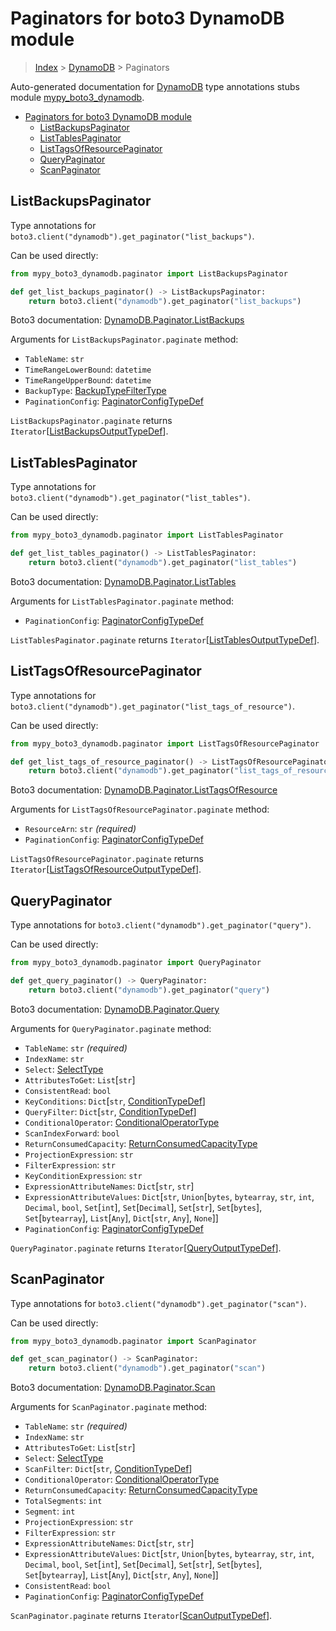 # Paginators for boto3 DynamoDB module

> [Index](..) > [DynamoDB](.) > Paginators

Auto-generated documentation for
[DynamoDB](https://boto3.amazonaws.com/v1/documentation/api/1.17.73/reference/services/dynamodb.html#DynamoDB)
type annotations stubs module
[mypy_boto3_dynamodb](https://pypi.org/project/mypy-boto3-dynamodb/).

- [Paginators for boto3 DynamoDB module](#paginators-for-boto3-dynamodb-module)
  - [ListBackupsPaginator](#listbackupspaginator)
  - [ListTablesPaginator](#listtablespaginator)
  - [ListTagsOfResourcePaginator](#listtagsofresourcepaginator)
  - [QueryPaginator](#querypaginator)
  - [ScanPaginator](#scanpaginator)

## ListBackupsPaginator

Type annotations for `boto3.client("dynamodb").get_paginator("list_backups")`.

Can be used directly:

```python
from mypy_boto3_dynamodb.paginator import ListBackupsPaginator

def get_list_backups_paginator() -> ListBackupsPaginator:
    return boto3.client("dynamodb").get_paginator("list_backups")
```

Boto3 documentation:
[DynamoDB.Paginator.ListBackups](https://boto3.amazonaws.com/v1/documentation/api/1.17.73/reference/services/dynamodb.html#DynamoDB.Paginator.ListBackups)

Arguments for `ListBackupsPaginator.paginate` method:

- `TableName`: `str`
- `TimeRangeLowerBound`: `datetime`
- `TimeRangeUpperBound`: `datetime`
- `BackupType`: [BackupTypeFilterType](./literals.md#backuptypefiltertype)
- `PaginationConfig`:
  [PaginatorConfigTypeDef](./type_defs.md#paginatorconfigtypedef)

`ListBackupsPaginator.paginate` returns
`Iterator`\[[ListBackupsOutputTypeDef](./type_defs.md#listbackupsoutputtypedef)\].

## ListTablesPaginator

Type annotations for `boto3.client("dynamodb").get_paginator("list_tables")`.

Can be used directly:

```python
from mypy_boto3_dynamodb.paginator import ListTablesPaginator

def get_list_tables_paginator() -> ListTablesPaginator:
    return boto3.client("dynamodb").get_paginator("list_tables")
```

Boto3 documentation:
[DynamoDB.Paginator.ListTables](https://boto3.amazonaws.com/v1/documentation/api/1.17.73/reference/services/dynamodb.html#DynamoDB.Paginator.ListTables)

Arguments for `ListTablesPaginator.paginate` method:

- `PaginationConfig`:
  [PaginatorConfigTypeDef](./type_defs.md#paginatorconfigtypedef)

`ListTablesPaginator.paginate` returns
`Iterator`\[[ListTablesOutputTypeDef](./type_defs.md#listtablesoutputtypedef)\].

## ListTagsOfResourcePaginator

Type annotations for
`boto3.client("dynamodb").get_paginator("list_tags_of_resource")`.

Can be used directly:

```python
from mypy_boto3_dynamodb.paginator import ListTagsOfResourcePaginator

def get_list_tags_of_resource_paginator() -> ListTagsOfResourcePaginator:
    return boto3.client("dynamodb").get_paginator("list_tags_of_resource")
```

Boto3 documentation:
[DynamoDB.Paginator.ListTagsOfResource](https://boto3.amazonaws.com/v1/documentation/api/1.17.73/reference/services/dynamodb.html#DynamoDB.Paginator.ListTagsOfResource)

Arguments for `ListTagsOfResourcePaginator.paginate` method:

- `ResourceArn`: `str` *(required)*
- `PaginationConfig`:
  [PaginatorConfigTypeDef](./type_defs.md#paginatorconfigtypedef)

`ListTagsOfResourcePaginator.paginate` returns
`Iterator`\[[ListTagsOfResourceOutputTypeDef](./type_defs.md#listtagsofresourceoutputtypedef)\].

## QueryPaginator

Type annotations for `boto3.client("dynamodb").get_paginator("query")`.

Can be used directly:

```python
from mypy_boto3_dynamodb.paginator import QueryPaginator

def get_query_paginator() -> QueryPaginator:
    return boto3.client("dynamodb").get_paginator("query")
```

Boto3 documentation:
[DynamoDB.Paginator.Query](https://boto3.amazonaws.com/v1/documentation/api/1.17.73/reference/services/dynamodb.html#DynamoDB.Paginator.Query)

Arguments for `QueryPaginator.paginate` method:

- `TableName`: `str` *(required)*
- `IndexName`: `str`
- `Select`: [SelectType](./literals.md#selecttype)
- `AttributesToGet`: `List`\[`str`\]
- `ConsistentRead`: `bool`
- `KeyConditions`: `Dict`\[`str`,
  [ConditionTypeDef](./type_defs.md#conditiontypedef)\]
- `QueryFilter`: `Dict`\[`str`,
  [ConditionTypeDef](./type_defs.md#conditiontypedef)\]
- `ConditionalOperator`:
  [ConditionalOperatorType](./literals.md#conditionaloperatortype)
- `ScanIndexForward`: `bool`
- `ReturnConsumedCapacity`:
  [ReturnConsumedCapacityType](./literals.md#returnconsumedcapacitytype)
- `ProjectionExpression`: `str`
- `FilterExpression`: `str`
- `KeyConditionExpression`: `str`
- `ExpressionAttributeNames`: `Dict`\[`str`, `str`\]
- `ExpressionAttributeValues`: `Dict`\[`str`, `Union`\[`bytes`, `bytearray`,
  `str`, `int`, `Decimal`, `bool`, `Set`\[`int`\], `Set`\[`Decimal`\],
  `Set`\[`str`\], `Set`\[`bytes`\], `Set`\[`bytearray`\], `List`\[`Any`\],
  `Dict`\[`str`, `Any`\], `None`\]\]
- `PaginationConfig`:
  [PaginatorConfigTypeDef](./type_defs.md#paginatorconfigtypedef)

`QueryPaginator.paginate` returns
`Iterator`\[[QueryOutputTypeDef](./type_defs.md#queryoutputtypedef)\].

## ScanPaginator

Type annotations for `boto3.client("dynamodb").get_paginator("scan")`.

Can be used directly:

```python
from mypy_boto3_dynamodb.paginator import ScanPaginator

def get_scan_paginator() -> ScanPaginator:
    return boto3.client("dynamodb").get_paginator("scan")
```

Boto3 documentation:
[DynamoDB.Paginator.Scan](https://boto3.amazonaws.com/v1/documentation/api/1.17.73/reference/services/dynamodb.html#DynamoDB.Paginator.Scan)

Arguments for `ScanPaginator.paginate` method:

- `TableName`: `str` *(required)*
- `IndexName`: `str`
- `AttributesToGet`: `List`\[`str`\]
- `Select`: [SelectType](./literals.md#selecttype)
- `ScanFilter`: `Dict`\[`str`,
  [ConditionTypeDef](./type_defs.md#conditiontypedef)\]
- `ConditionalOperator`:
  [ConditionalOperatorType](./literals.md#conditionaloperatortype)
- `ReturnConsumedCapacity`:
  [ReturnConsumedCapacityType](./literals.md#returnconsumedcapacitytype)
- `TotalSegments`: `int`
- `Segment`: `int`
- `ProjectionExpression`: `str`
- `FilterExpression`: `str`
- `ExpressionAttributeNames`: `Dict`\[`str`, `str`\]
- `ExpressionAttributeValues`: `Dict`\[`str`, `Union`\[`bytes`, `bytearray`,
  `str`, `int`, `Decimal`, `bool`, `Set`\[`int`\], `Set`\[`Decimal`\],
  `Set`\[`str`\], `Set`\[`bytes`\], `Set`\[`bytearray`\], `List`\[`Any`\],
  `Dict`\[`str`, `Any`\], `None`\]\]
- `ConsistentRead`: `bool`
- `PaginationConfig`:
  [PaginatorConfigTypeDef](./type_defs.md#paginatorconfigtypedef)

`ScanPaginator.paginate` returns
`Iterator`\[[ScanOutputTypeDef](./type_defs.md#scanoutputtypedef)\].
